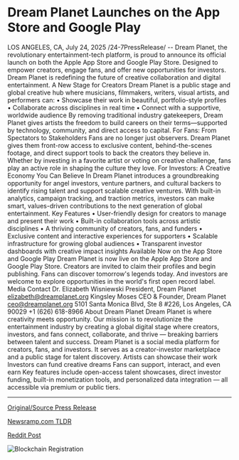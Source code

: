 # Dream Planet Launches on the App Store and Google Play

LOS ANGELES, CA, July 24, 2025 /24-7PressRelease/ -- Dream Planet, the revolutionary entertainment-tech platform, is proud to announce its official launch on both the Apple App Store and Google Play Store. Designed to empower creators, engage fans, and offer new opportunities for investors. Dream Planet is redefining the future of creative collaboration and digital entertainment.  A New Stage for Creators Dream Planet is a public stage and global creative hub where musicians, filmmakers, writers, visual artists, and performers can: • Showcase their work in beautiful, portfolio-style profiles • Collaborate across disciplines in real time • Connect with a supportive, worldwide audience  By removing traditional industry gatekeepers, Dream Planet gives artists the freedom to build careers on their terms—supported by technology, community, and direct access to capital.  For Fans: From Spectators to Stakeholders Fans are no longer just observers. Dream Planet gives them front-row access to exclusive content, behind-the-scenes footage, and direct support tools to back the creators they believe in. Whether by investing in a favorite artist or voting on creative challenge, fans play an active role in shaping the culture they love.  For Investors: A Creative Economy You Can Believe In Dream Planet introduces a groundbreaking opportunity for angel investors, venture partners, and cultural backers to identify rising talent and support scalable creative ventures. With built-in analytics, campaign tracking, and traction metrics, investors can make smart, values-driven contributions to the next generation of global entertainment.  Key Features • User-friendly design for creators to manage and present their work • Built-in collaboration tools across artistic disciplines • A thriving community of creators, fans, and funders • Exclusive content and interactive experiences for supporters • Scalable infrastructure for growing global audiences • Transparent investor dashboards with creative impact insights  Available Now on the App Store and Google Play Dream Planet is now live on the Apple App Store and Google Play Store. Creators are invited to claim their profiles and begin publishing. Fans can discover tomorrow's legends today. And investors are welcome to explore opportunities in the world's first open record label.  Media Contact Dr. Elizabeth Wisniewski President, Dream Planet elizabeth@dreamplanet.org  Kingsley Moses CEO & Founder, Dream Planet ceo@dreamplanet.org  5101 Santa Monica Blvd, Ste 8 #226, Los Angeles, CA 90029 +1 (626) 618-8966  About Dream Planet Dream Planet is where creativity meets opportunity. Our mission is to revolutionize the entertainment industry by creating a global digital stage where creators, investors, and fans connect, collaborate, and thrive — breaking barriers between talent and success.  Dream Planet is a social media platform for creators, fans, and investors. It serves as a creator-investor marketplace and a public stage for talent discovery.  Artists can showcase their work Investors can fund creative dreams Fans can support, interact, and even earn  Key features include open-access talent showcases, direct investor funding, built-in monetization tools, and personalized data integration — all accessible via premium or public tiers. 

---

[Original/Source Press Release](https://www.24-7pressrelease.com/press-release/525119/dream-planet-launches-on-the-app-store-and-google-play)
                    

[Newsramp.com TLDR](https://newsramp.com/curated-news/dream-planet-launches-a-new-era-for-creators-fans-and-investors/f413cddebae9b2c0b272275b4128139f) 

 



[Reddit Post](https://www.reddit.com/r/Business_NewsRamp/comments/1m7xt60/dream_planet_launches_a_new_era_for_creators_fans/) 



![Blockchain Registration](https://cdn.newsramp.app/24-7PressRelease/qrcode/257/24/quitLY3U.webp)
